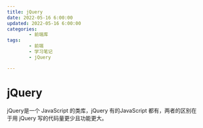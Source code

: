 ```yaml
---
title: jQuery
date: 2022-05-16 6:00:00
updated: 2022-05-16 6:00:00
categories:
        - 前端库
tags:
        - 前端
        - 学习笔记
        - jQuery

---
```


# jQuery

jQuery是一个 JavaScript 的类库，jQuery 有的JavaScript 都有，两者的区别在于用 jQuery 写的代码量更少且功能更大。